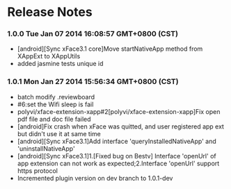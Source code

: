<!--
#
# Copyright 2012-2013, Polyvi Inc. (http://polyvi.github.io/openxface)
# This program is distributed under the terms of the GNU General Public License.
# 
# This file is part of xFace.
# 
# xFace is free software: you can redistribute it and/or modify
# it under the terms of the GNU General Public License as published by
# the Free Software Foundation, either version 3 of the License, or
# (at your option) any later version.
# 
# xFace is distributed in the hope that it will be useful,
# but WITHOUT ANY WARRANTY; without even the implied warranty of
# MERCHANTABILITY or FITNESS FOR A PARTICULAR PURPOSE.  See the
# GNU General Public License for more details.
# 
# You should have received a copy of the GNU General Public License
# along with xFace.  If not, see <http://www.gnu.org/licenses/>.
#
-->

# Release Notes
### 1.0.0 Tue Jan 07 2014 16:08:57 GMT+0800 (CST)
 *  [android][Sync xFace3.1 core]Move startNativeApp method from XAppExt to XAppUtils
 *  added jasmine tests unique id
### 1.0.1 Mon Jan 27 2014 15:56:34 GMT+0800 (CST)
 *  batch modify .reviewboard
 *  #6:set the Wifi sleep is fail
 *  polyvi/xface-extension-xapp#2[polyvi/xface-extension-xapp]Fix open pdf file and doc file failed
 *  [android]Fix crash when xFace was quitted, and user registered app ext but didn't use it at same time
 *  [android][Sync xFace3.1]Add interface 'queryInstalledNativeApp' and 'uninstallNativeApp'
 *  [android][Sync xFace3.1]1.[Fixed bug on Bestv] Interface 'openUrl' of app extension can not work as expected;2.Interface 'openUrl' support https protocol
 *  Incremented plugin version on dev branch to 1.0.1-dev